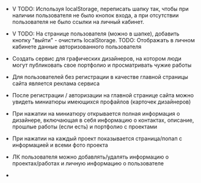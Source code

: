 - V TODO: Используя localStorage, переписать шапку так, чтобы при наличии пользователя не было кнопок входа, а при отсутствии пользователя не было ссылки на личный кабинет.

- V TODO: На странице пользователя (можно в шапке), добавить кнопку "выйти" - очистить localStorage.
TODO: Отображать в личном кабинете данные авторизованного пользователя

- Создать сервис для графических дизайнеров, на котором люди могут публиковать свое портфолио и просматривать чужие работы

- Для пользователей без регистрации в качестве главной страницы сайта является реклама сервиса

- После регистрации / авторизации на главной странице сайта можно увидеть миниатюры имеющихся профайлов (карточек дизайнеров)

- При нажатии на миниатюру открывается полная информация о дизайнере, включающая в себя информацию о контактах, описание, прошлые работы (если есть) и портфолио с проектами

- При нажатии на каждый проект показывается страница/попап с информацией и всеми фото проекта

- ЛК пользователя можно добавлять/удалять информацию о проектах/работах и личную информацию о пользователе

- 